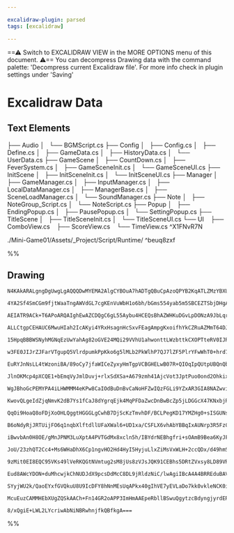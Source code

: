 ```yaml
---

excalidraw-plugin: parsed
tags: [excalidraw]

---
```

==⚠  Switch to EXCALIDRAW VIEW in the MORE OPTIONS menu of this document. ⚠== You can decompress Drawing data with the command palette: 'Decompress current Excalidraw file'. For more info check in plugin settings under 'Saving'


# Excalidraw Data

## Text Elements
├── Audio
│   └── BGMScript.cs
├── Config
│   ├── Config.cs
│   ├── Define.cs
│   ├── GameData.cs
│   ├── HistoryData.cs
│   └── UserData.cs
├── GameScene
│   ├── CountDown.cs
│   ├── FeverSystem.cs
│   ├── GameSceneInit.cs
│   └── GameSceneUI.cs
├── InitScene
│   ├── InitSceneInit.cs
│   └── InitSceneUI.cs
├── Manager
│   ├── GameManager.cs
│   ├── InputManager.cs
│   ├── LocalDataManager.cs
│   ├── ManagerBase.cs
│   ├── SceneLoadManager.cs
│   └── SoundManager.cs
├── Note
│   ├── NoteGroup_Script.cs
│   └── NoteScript.cs
├── Popup
│   ├── EndingPopup.cs
│   ├── PausePopup.cs
│   └── SettingPopup.cs
├── TitleScene
│   ├── TitleSceneInit.cs
│   └── TitleSceneUI.cs
└── UI
     ├── ComboView.cs
     ├── ScoreView.cs
     └── TimeView.cs ^X1FNvR7N

./Mini-Game01/Assets/_Project/Script/Runtime/ ^beuq8zxf

%%
## Drawing
```compressed-json
N4KAkARALgngDgUwgLgAQQQDwMYEMA2AlgCYBOuA7hADTgQBuCpAzoQPYB2KqATLZMzYBXUtiRoIACyhQ4zZAHoFAc0JRJQgEYA6bGwC2CgF7N6hbEcK4OCtptbErHALRY8RMpWdx8Q1TdIEfARcZgRmBShcZQUebQBGOJ4aOiCEfQQOKGZuAG1wMFAwYogSbggADXiAMQA5egAlAHZalOLIWERyqCwoNpLMbmcATmGABm0ADmH4gGYAViaeScnZ

4YA2Sf4SmCGm9fjtWaaTngAWVdGL7cgKEnVuWbH1o6bh/bGms554yab5m5SBCEZTSbjDHgAgqQazKYLcMaA5hQUhsADWCAAwmx8GxSOUAMTxBDE4n9SCaXDYNHKVFCDjEbG4/ESFHWZhwXCBLLkiAAM0I+HwAGVYPCJIIPLzkaiMQB1e6Sbh8aEQGXohCimDi9CSsqAumgjjhHJoeKAtic7BqXZmsaI1W04RwACSxFNqHy7UgADU5fFMJNausKrU

AEIATR9ACk+T6APoARQAIghEwAZCDQgC6gL55Aybu4HCEQsBhAZWHKuDGvLpDONzA9JbLqrCCGIyrmPDGk3i/fNqsYLHYXDQT1mgOHrE4tU4Ym48WGfaWxwW5eYqeCPU7aD5BDCgM0wgZAFFghkss3S/hAUI4MRcDvF19hvN5rMfmMnsNAUQOGixY3n+bDUh23D7vgh6qj0mB9BIgA4pIAAKRIagACCQiOGwAA6HCAECkAAFBGoIAKKQoagYYAOI

ALLCtgpCEHAUC6MwuHIah2IcAKyi4YRxHsagnHcSxvFEagAmpgKxoifhYkCZRuAZMmT64DJfHieRAAShDIniMDKVEaliWRqEAKphKQBmqdgrEcPJimamIxqifx5HYvSUDJmwFAcEZrmodUCDDsKMDIukfkaahCkZHRmQIC6HBqBFJmoNFjlxaZLoyQJCVqLFzmyf5qC5VA+XxYlzE2S5pHkSVZWZdl5HUdY0RMNV9kZM1HCtaQEU5RwcBCFAXU9X

15HpqBBBWSNyhMGNqEzUwYahAg82oGVE24MQi29VVhU1ahwonttLWzbttkCXOPTteRV0IJRdJwPGdEMUxyW3WwPQvYxlUXeRAAKlr3jdqGngyFbKIDg1wGt/24EIYRQ/e72HQgMgQ0jMN7QJAAqajBGVIOoHjUAE055VJXt6kpSTZMZVle0pZluGoKgcluQYx4+oQCAUDJrPs4deiBNzvP82zxE04QGSi3zNl1pQOO9OUAkYVh1UpVRtH0T9jUcZ

w3FE0JIJrZJFarVTgupQ5VlrdpumkPpKko6g5lMLb2PkWlhP7QJ7lZF5PlrYFwWhT0+hrd75MlS7Uf03rxUVT76n9Xl0cVS7dXkw1nsLadbW+17Dk7WtCWDcN+fnUTE3uNNldrTty1hGtG1sFtJeW5L5FHfSJ3dWdCd3UTd0Pc6z0629ncHagd3fZPf2oZjRNg44HCQ0DWO2SnAPw4jG8u8KaNQBj++58T+PpQV2+obTl8U79Gvkbf9UM7ZTMuiz

EuRYJnNsLL4tWzoniBA/89oCy7jfaWICeZyxyHmTgpVCBGHELwB07R+QIOqIpQUtpUBQnQbBKAaEiDKDHOgYIfI+hTiYMfdwxCQRkOgJaXkegsi4HNqQIsaAWy3lVHiEEFYCBKzgirciat2CP1QlrOeD87Icy4iCI2BsTZTwkggKSFst5WzSh7LRRV7ZQD0royRrsLLGLkVFByycrb+08t5XyqjyIhyYCFMKEdHGWJiunSmejp5x2NDnBeic05xS

JlnOKMcp4pXCQE1+bEmqVyJmlDuvj+rlxSdXSa+A679zmh41AjcVot3JptPuo0ond2OhkixM9PoIGHnU0e95x6vVkdTD6X0J6yIEkvQuoNwZr0xrDXeCAhkVNRujQZp8gnP3JkTWZESM7jPPqTO+gTcLv0/jY3+oDbLgO/kAkWMCAEQPPjLY58tATw0MQ0cISCUEoiEAgP85tNLAlBPBVAhxIQFAAL7bCKCUMoEhNAICEAAR0mEYTAfJeSdBQdAZ

WgJBhoGcPEMYPA4iLHWMMM4eKPw8CaIOdBuDnBvCaNoHFZwIQzFGLi9YZxAR3GIA8NAZwviUreOsHgDKGWTDOMcfBJRJDvLBGgSEVy146jQSUdUGImR4kJKSEkSAjxUhpPWRkOJFWsnIBwDkXJMhUNVAKIUWodRqhxPqNsKINQKhZUqcVSJbUYnNQivUnYDTCCNCaRcForQ2kXPaQETp7xug9F6dBfoAxBhDOGKMsYEwpjTJmHMeYCzxV3KgHh5Z

KwovQLgeIdZjqNmvK2dB7Ys1fCaJ8dYgrqEjk4MqPFDaZwcDnBwBcZp5jLDGGcX47KNxbjRuBPcB5nmqmPL3c86QjVlt4eg+8j5nxmlfO+T86KfwvIAkBctJRcRgSzZBaCBDlYSG0AoaiFZCDODSmMeICg0JNjRhEeM/1UQACsEDYCgAoGRCgGgeSgQoBWFBhGfIgBeq9iVb0OXvY+592QFBvs/d+39/7ANZGA7yPkCDhT3OVDKyAuGshYP0Dg7g

QqOi9HoaQ8oFDjXoOHLQggtHGGGLgCwhB7DjScKzTmvhDF/BCLPegKD17YMZHg0+sISGUNsC/T+v9XSANAYyCBq5Q02C3NYMg7gjyJ3oP/AgN5IIxVfO0D84o/yCiAsgMC9ATRCDVHiPQD9lFhhwvgAiwhvJ83OHOGcbQJxZjor7dyngGw3yAlJfMMY8xguLHfN8RIkI3xUYgMy1lqAtiqhFWZz5ErVSwmlc62UWJtUsnQESFVZI1XUlDQyBVVXo

B6oNdyRjJRTUijFO6q1nqbXlftdllUFaXWal6+UD1xa/CSFLX6vhAbYBBqIxAUNrp3R5FzCajNXDs3AVVBWYgVYJC4GSF63u83uEHYrQgUdXya1nAxQO38Q4mBtseK20cHau0PepSl2Yxwh1pBXagAzR5jozsvNkXdC6ShLqfPd+Ia73zPA2Oi7dgFrt7sgAejER7x2Al8xIUD4Hyg4bwwR8Vq2SNQDIxRtAGXCFsfo+ozrkBmPmFYyQ9jzDASsK

iBwvbAn0H8OE/gMnJPNM3LuXptA4PVTGdMx8xcln5h/IBYdrNEBhgfri+sOAmB9Bea6KyJFqp/M8EB1MJc8x4hPeGLMPsEWYtDHfBSq3uL0X2/7bbplipuC5fQfllX4qMslZQatuVFXmRKtq6qyd6rGtatj7q9knIOs4cFD17UfWpRlbtQHp1g2NRuqm/1mbPqmwLdF0t3BYWQ2PXDVt9NDlhc3aBXm6sswZsNl9djuHAg7tZuR32nsdv+xfabWg

JoU/23zhQT2Cc4+Ms6WHaDhX6Cp1ngvHO2Hd4HyI5HyjuLlxZiMsVxWLH+2ccQDx/d49hmSjE/QKT0TEAKdZHw3L1B8DSPYPwFwSZxox51Z0oV5E5zoVANZD51VAFx4yYHb1vzF0EQl3f15GuW01lweVICeW3RM1FU+W+XV2s013QQcwgAAC0zh/oP05QKg2BKITcfNzd0F/NQsKVnh1gTg+1cVCV4tXdUUPwXhvh/gNg+0nt4tXt0EstHUctAQQ

9zMit0EI8EQC95VKs49lVeRKQGtNVmtug2sM8jUs8zVJsJQK91CEBhs5DRtZVxsy8LD89VRDQ5t+8vl/UqRA07RVt1tm80Bchtt0F8w29+MO97Mu9Tszhe9iArsb9B81Rh8XxFhCVHcPw59uAzgMtpxvsF8uxvxvgNg/hgdtx7tN8Sht9iAoc98B8D9l0kcT8Fh5g+wL8jMr999FdQJ8cIJCcYJ0CDRFZ+iTVKcf8ew/86cACgCicQCGEwD2cGAa

Eud8AWcYDON+duMhcwjkChNUDJdX9pcsDdMcC8DL9jRldzNiC/lwAgiIBcA4A4BRREduBAVoARUMh6MCt+gGAYFlo9DjoDCJACQ+RgSQSvjsARAOsXRw5RRysATqtlU6sCgIBwTSBITw5fiNV/jNC099VjCeRthkSISjUoT0hqhs9HDdRLCkSUS0T0gYTC8HVlQCSaTiToSHDzDKTnCSgWSsgST9AGhvU3Dq8zRmSiTeTw4AB5OvFbUU1E1k0kzB

SYyjWU2k/QaoEYxfGVQkuU8U9IcDFY8hNnMEsUqAPkx40gIhVE7yEVLaDo7kk0vkleNCK0igG07XLkVEKgFU+U/QZ0z0nGbzcoTVL45geiHEfACoRcX4SYbQd4TFLI74D8LI4lAQMMoUCMcEfYKYPsFI8YJoflXsAkowNgAwZ4ocAgJ5BEWMxIXFWYDXakh08OAUy7dwiAYMgk2kEgb/FBEXSATs4gUUBATjRnDshibaNgY7MGXATQYIAnKCJ/Nb

McuEuzCAMMHEbXUgZQSkAACh+Fn14GR2oAPP3ImHmAAEpeRbllBSwuQgytzcBdyngjyrdEReAnzUBTyLz6z7SdTSpxspTj5OB50CSQiMhblKwGI14yz0FMhpzZz9NcCn9IBsAiBhywdELARup3j5cMK+EhpjMEKnlvzIA7BFNshhRuo4BqIJyEApyZyH9eiSgqRj5GAcYSz8BoLn9AyJQ0gf1RwWEEZDF9AAzTd4iQJD0ej5z00DBD5gg+Lp9UBH

8/xQgiE+LWL2LYcriwAbNiNBRwhnjfkQBfkgA===
```
%%